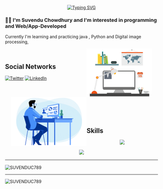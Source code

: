 <div align="center" >
 

 
[![Typing SVG](https://readme-typing-svg.herokuapp.com?font=Mouse+Memoirs&size=65&pause=500&color=06CD9C&vCenter=true&width=600&height=70&lines=Suvendu+Chowdhury;Suvendu;a+Website+Developer;app+Developer)](https://git.io/typing-svg)
 
 </div>


 

### :man_technologist: I'm Suvendu Chowdhury and I'm interested in programming and Web/App-Developed
Currently I'm learning and practicing java , Python and Digital image processing,

<img align='right' height='160' style="margin-right:20px" src='assets/zeig-infotech-seo-gif.gif' alt='Social Networks'>

<br>
<h2>Social Networks</h2>

[![Twitter][1.2]][1] [![LinkedIn][2.2]][2]

[1.2]: https://s4.uupload.ir/files/twitter_prkb.png
[2.2]: https://s4.uupload.ir/files/linkedin_amwn.png


[1]: https://twitter.com/SuvenduChowdh12
[2]: https://www.linkedin.com/in/suvendu-chowdhury-ab6141244/



<br>
<br>

<img align='left' height='160' style="margin-left:20px" src='assets/programmer.gif' alt='Skills'>

<br>
<br>
<br>
<br>
<h2>Skills</h2>

<p align="center">
  <a href="https://skillicons.dev">
    <img src="https://skillicons.dev/icons?i=git,vscode,react,html,css,js,ts,bootstrap,androidstudio,laravel,bash,linux" />
  </a>
</p>
<p align="center">
  <a href="https://skillicons.dev">
    <img src="https://skillicons.dev/icons?i=python,django,mysql,sqlite,c,cpp,java,github,wordpress,flask,ps,php" />
  </a>
</p>
<hr>
<p><img align="center" src="https://github-readme-stats.vercel.app/api?username=SUVENDUC789&show_icons=true&locale=en" alt="SUVENDUC789" /></p>
<hr>

<p><img align="left" src="https://github-readme-stats.vercel.app/api/top-langs?username=SUVENDUC789&show_icons=true&locale=en&layout=compact" alt="SUVENDUC789" /></p>

